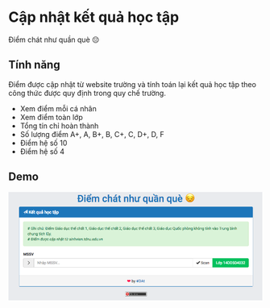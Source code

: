 # Cập nhật kết quả học tập
Điểm chát như quần què 😔

## Tính năng
Điểm được cập nhật từ website trường và tính toán lại kết quả học tập theo công thức được quy định trong quy chế trường.
- Xem điểm mỗi cá nhân
- Xem điểm toàn lớp
- Tổng tín chỉ hoàn thành
- Số lượng điểm A+, A, B+, B, C+, C, D+, D, F
- Điểm hệ số 10
- Điểm hệ số 4

## Demo
![image](/screenshot/demo.png)
